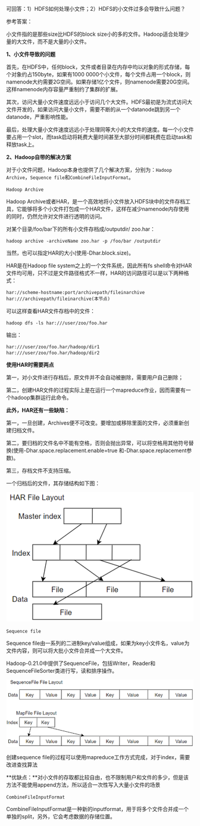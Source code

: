 可回答：1）HDFS如何处理小文件；2）HDFS的小文件过多会导致什么问题？

参考答案：

小文件指的是那些size比HDFS的block size小的多的文件。Hadoop适合处理少量的大文件，而不是大量的小文件。

**1、小文件导致的问题**

首先，在HDFS中，任何block，文件或者目录在内存中均以对象的形式存储，每个对象约占150byte，如果有1000 0000个小文件，每个文件占用一个block，则namenode大约需要2G空间。如果存储1亿个文件，则namenode需要20G空间。这样namenode内存容量严重制约了集群的扩展。

其次，访问大量小文件速度远远小于访问几个大文件。HDFS最初是为流式访问大文件开发的，如果访问大量小文件，需要不断的从一个datanode跳到另一个datanode，严重影响性能。

最后，处理大量小文件速度远远小于处理同等大小的大文件的速度。每一个小文件要占用一个slot，而task启动将耗费大量时间甚至大部分时间都耗费在启动task和释放task上。

**2、Hadoop自带的解决方案**

对于小文件问题，Hadoop本身也提供了几个解决方案，分别为：`Hadoop Archive`，`Sequence file`和`CombineFileInputFormat`。

`Hadoop Archive`

Hadoop Archive或者HAR，是一个高效地将小文件放入HDFS块中的文件存档工具，它能够将多个小文件打包成一个HAR文件，这样在减少namenode内存使用的同时，仍然允许对文件进行透明的访问。

对某个目录/foo/bar下的所有小文件存档成/outputdir/ zoo.har：

```shell
hadoop archive -archiveName zoo.har -p /foo/bar /outputdir
```

当然，也可以指定HAR的大小(使用-Dhar.block.size)。

HAR是在Hadoop file system之上的一个文件系统，因此所有fs shell命令对HAR文件均可用，只不过是文件路径格式不一样，HAR的访问路径可以是以下两种格式：

```xml
har://scheme-hostname:port/archivepath/fileinarchive
har:///archivepath/fileinarchive(本节点)
```

可以这样查看HAR文件存档中的文件：

```shell
hadoop dfs -ls har:///user/zoo/foo.har
```

输出：

```shell
har:///user/zoo/foo.har/hadoop/dir1
har:///user/zoo/foo.har/hadoop/dir2
```

**使用HAR时需要两点**

第一，对小文件进行存档后，原文件并不会自动被删除，需要用户自己删除；

第二，创建HAR文件的过程实际上是在运行一个mapreduce作业，因而需要有一个hadoop集群运行此命令。

**此外，HAR还有一些缺陷：**

第一，一旦创建，Archives便不可改变。要增加或移除里面的文件，必须重新创建归档文件。

第二，要归档的文件名中不能有空格，否则会抛出异常，可以将空格用其他符号替换(使用-Dhar.space.replacement.enable=true 和-Dhar.space.replacement参数)。

第三，存档文件不支持压缩。

一个归档后的文件，其存储结构如下图：

![Hadoop-Hadoop小文件问题01](https://raw.githubusercontent.com/qiye0716/picture_typora/main/Hadoop/202304051416880.png)

`Sequence file`

Sequence file由一系列的二进制key/value组成，如果为key小文件名，value为文件内容，则可以将大批小文件合并成一个大文件。

Hadoop-0.21.0中提供了SequenceFile，包括Writer，Reader和SequenceFileSorter类进行写，读和排序操作。

![Hadoop-Hadoop小文件问题02](https://raw.githubusercontent.com/qiye0716/picture_typora/main/Hadoop/202304051416137.png)

创建sequence file的过程可以使用mapreduce工作方式完成，对于index，需要改进查找算法

**优缺点：**对小文件的存取都比较自由，也不限制用户和文件的多少，但是该方法不能使用append方法，所以适合一次性写入大量小文件的场景

`CombineFileInputFormat`

CombineFileInputFormat是一种新的inputformat，用于将多个文件合并成一个单独的split，另外，它会考虑数据的存储位置。
